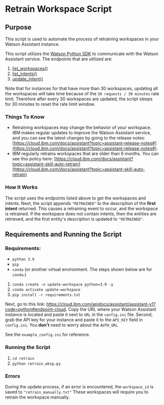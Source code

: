 # Retrain Workspace Script

## Purpose
This script is used to automate the process of retraining workspaces in your Watson Assistant instance.

This script utilizes the [Watson Python SDK](https://github.com/watson-developer-cloud/python-sdk) to communicate with the Watson Assistant service.
The endpoints that are utilized are:
   1. [list_workspaces()](https://cloud.ibm.com/apidocs/assistant/assistant-v1?code=python#listworkspaces)
   2. [list_intents()](https://cloud.ibm.com/apidocs/assistant/assistant-v1?code=python#listintents)
   3. [update_intent()](https://cloud.ibm.com/apidocs/assistant/assistant-v1?code=python#updateintent)

Note that for instances for that have more than 30 workspaces, updating all the workspaces will take time because of the `30 requests / 30 minutes` rate limit. Therefore after every 30 workspaces are updated, the script sleeps for 30 minutes to reset the rate limit window.

### Things To Know
- Retraining workspaces may change the behavior of your workspace. IBM makes regular updates to improve the Watson Assistant service, and you can see the latest changes by going to the release notes: [https://cloud.ibm.com/docs/assistant?topic=assistant-release-notes#](https://cloud.ibm.com/docs/assistant?topic=assistant-release-notes#).
- IBM regularly retrains workspaces that are older than 6 months. You can see this policy here: [https://cloud.ibm.com/docs/assistant?topic=assistant-skill-auto-retrain](https://cloud.ibm.com/docs/assistant?topic=assistant-skill-auto-retrain)

### How It Works
The script uses the endpoints listed above to get the workspaces and intents. Next, the script appends `"RETRAINED"` to the description of the **first intent** returned. This causes a retraining event to occur, and the workspace is retrained. If the workspace does not contain intents, then the entities are retrieved, and the first entity's description is updated to `"RETRAINED"`. 

## Requirements and Running the Script
### Requirements:
- `python 3.9`
- `pip`
- `conda` (or another virtual environment. The steps shown below are for `conda`.)

1. `conda create -n update-workspace python=3.9 -y`
2. `conda activate update-workspace`
3. `pip install -r requirements.txt`

Next, go to this link: https://cloud.ibm.com/apidocs/assistant/assistant-v1?code=python#endpoint-cloud. Copy the URL where your Watson Assistant instance is located and paste it next to `URL` in the `config.ini` file. Second, grab the API key for your instance and paste it to the `API_KEY` field in `config.ini`. You **don't** need to worry about the `AUTH_URL`

See the `example_config.ini` for reference.

### Running the Script
1. `cd retrain`
2. `python retrain_wksp.py`

### Errors
During the update process, if an error is encountered, the `workspace_id` is saved to `"retrain_manually.txt"` These workspaces will require you to retrain the workspace manually.